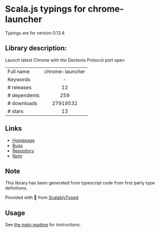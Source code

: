 
# Scala.js typings for chrome-launcher

Typings are for version 0.13.4

## Library description:
Launch latest Chrome with the Devtools Protocol port open

|                    |                 |
| ------------------ | :-------------: |
| Full name          | chrome-launcher |
| Keywords           | - |
| # releases         | 12 |
| # dependents       | 259 |
| # downloads        | 27919532 |
| # stars            | 13 |

## Links
- [Homepage](https://github.com/GoogleChrome/chrome-launcher#readme)
- [Bugs](https://github.com/GoogleChrome/chrome-launcher/issues)
- [Repository](https://github.com/GoogleChrome/chrome-launcher)
- [Npm](https://www.npmjs.com/package/chrome-launcher)
    


## Note
This library has been generated from typescript code from first party type definitions.

Provided with :purple_heart: from [ScalablyTyped](https://github.com/oyvindberg/ScalablyTyped)

## Usage
See [the main readme](../../readme.md) for instructions.


